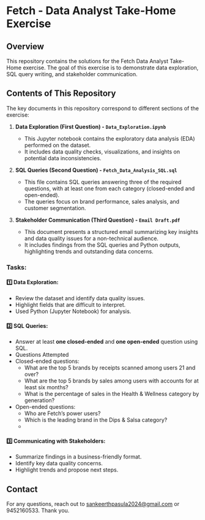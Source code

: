 # Fetch - Data Analyst Take-Home Exercise  

## Overview  
This repository contains the solutions for the Fetch Data Analyst Take-Home exercise. The goal of this exercise is to demonstrate data exploration, SQL query writing, and stakeholder communication.  

## **Contents of This Repository**  
The key documents in this repository correspond to different sections of the exercise:  

1. **Data Exploration (First Question) - `Data_Exploration.ipynb`**  
   - This Jupyter notebook contains the exploratory data analysis (EDA) performed on the dataset.  
   - It includes data quality checks, visualizations, and insights on potential data inconsistencies.  

2. **SQL Queries (Second Question) - `Fetch_Data_Analysis_SQL.sql`**  
   - This file contains SQL queries answering three of the required questions, with at least one from each category (closed-ended and open-ended).  
   - The queries focus on brand performance, sales analysis, and customer segmentation.  

3. **Stakeholder Communication (Third Question) - `Email Draft.pdf`**  
   - This document presents a structured email summarizing key insights and data quality issues for a non-technical audience.  
   - It includes findings from the SQL queries and Python outputs, highlighting trends and outstanding data concerns.  

### **Tasks:**  
#### **1️⃣ Data Exploration:**  
- Review the dataset and identify data quality issues.  
- Highlight fields that are difficult to interpret.  
- Used Python (Jupyter Notebook) for analysis.  

#### **2️⃣ SQL Queries:**  
- Answer at least **one closed-ended** and **one open-ended** question using SQL.
- Questions Attempted
- Closed-ended questions:  
  - What are the top 5 brands by receipts scanned among users 21 and over?  
  - What are the top 5 brands by sales among users with accounts for at least six months?  
  - What is the percentage of sales in the Health & Wellness category by generation?  
- Open-ended questions:  
  - Who are Fetch’s power users?  
  - Which is the leading brand in the Dips & Salsa category?  
  -

#### **3️⃣ Communicating with Stakeholders:**  
- Summarize findings in a business-friendly format.  
- Identify key data quality concerns.  
- Highlight trends and propose next steps.  

## **Contact**  
For any questions, reach out to sankeerthpasula2024@gmail.com or 9452160533. Thank you.  
